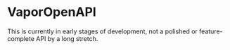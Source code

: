 # VaporOpenAPI

This is currently in early stages of development, not a polished or feature-complete API by a long stretch.


